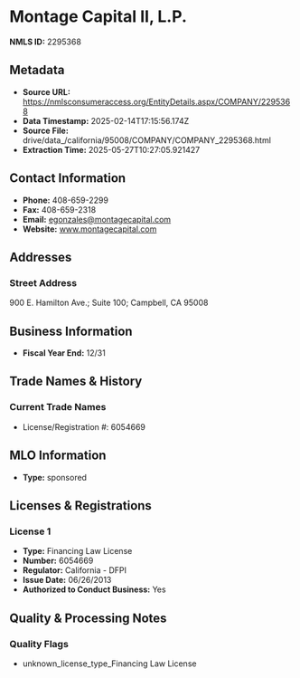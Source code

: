 # Montage Capital II, L.P.

**NMLS ID:** 2295368

## Metadata
- **Source URL:** https://nmlsconsumeraccess.org/EntityDetails.aspx/COMPANY/2295368
- **Data Timestamp:** 2025-02-14T17:15:56.174Z
- **Source File:** drive/data_/california/95008/COMPANY/COMPANY_2295368.html
- **Extraction Time:** 2025-05-27T10:27:05.921427

## Contact Information
- **Phone:** 408-659-2299
- **Fax:** 408-659-2318
- **Email:** egonzales@montagecapital.com
- **Website:** www.montagecapital.com

## Addresses
### Street Address
900 E. Hamilton Ave.; Suite 100; Campbell, CA 95008

## Business Information
- **Fiscal Year End:** 12/31

## Trade Names & History
### Current Trade Names
- License/Registration #: 6054669

## MLO Information
- **Type:** sponsored

## Licenses & Registrations

### License 1
- **Type:** Financing Law License
- **Number:** 6054669
- **Regulator:** California - DFPI
- **Issue Date:** 06/26/2013
- **Authorized to Conduct Business:** Yes

## Quality & Processing Notes
### Quality Flags
- unknown_license_type_Financing Law License
